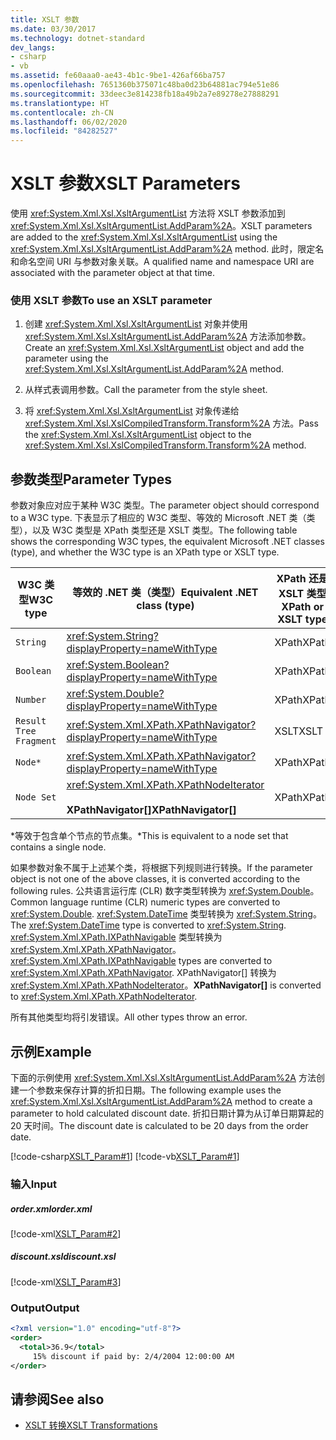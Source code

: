 ```yaml
---
title: XSLT 参数
ms.date: 03/30/2017
ms.technology: dotnet-standard
dev_langs:
- csharp
- vb
ms.assetid: fe60aaa0-ae43-4b1c-9be1-426af66ba757
ms.openlocfilehash: 7651360b375071c48ba0d23b64881ac794e51e86
ms.sourcegitcommit: 33deec3e814238fb18a49b2a7e89278e27888291
ms.translationtype: HT
ms.contentlocale: zh-CN
ms.lasthandoff: 06/02/2020
ms.locfileid: "84282527"
---
```

# <a name="xslt-parameters"></a><span data-ttu-id="5da28-102">XSLT 参数</span><span class="sxs-lookup"><span data-stu-id="5da28-102">XSLT Parameters</span></span>
<span data-ttu-id="5da28-103">使用 <xref:System.Xml.Xsl.XsltArgumentList> 方法将 XSLT 参数添加到 <xref:System.Xml.Xsl.XsltArgumentList.AddParam%2A>。</span><span class="sxs-lookup"><span data-stu-id="5da28-103">XSLT parameters are added to the <xref:System.Xml.Xsl.XsltArgumentList> using the <xref:System.Xml.Xsl.XsltArgumentList.AddParam%2A> method.</span></span> <span data-ttu-id="5da28-104">此时，限定名和命名空间 URI 与参数对象关联。</span><span class="sxs-lookup"><span data-stu-id="5da28-104">A qualified name and namespace URI are associated with the parameter object at that time.</span></span>  
  
### <a name="to-use-an-xslt-parameter"></a><span data-ttu-id="5da28-105">使用 XSLT 参数</span><span class="sxs-lookup"><span data-stu-id="5da28-105">To use an XSLT parameter</span></span>  
  
1. <span data-ttu-id="5da28-106">创建 <xref:System.Xml.Xsl.XsltArgumentList> 对象并使用 <xref:System.Xml.Xsl.XsltArgumentList.AddParam%2A> 方法添加参数。</span><span class="sxs-lookup"><span data-stu-id="5da28-106">Create an <xref:System.Xml.Xsl.XsltArgumentList> object and add the parameter using the <xref:System.Xml.Xsl.XsltArgumentList.AddParam%2A> method.</span></span>  
  
2. <span data-ttu-id="5da28-107">从样式表调用参数。</span><span class="sxs-lookup"><span data-stu-id="5da28-107">Call the parameter from the style sheet.</span></span>  
  
3. <span data-ttu-id="5da28-108">将 <xref:System.Xml.Xsl.XsltArgumentList> 对象传递给 <xref:System.Xml.Xsl.XslCompiledTransform.Transform%2A> 方法。</span><span class="sxs-lookup"><span data-stu-id="5da28-108">Pass the <xref:System.Xml.Xsl.XsltArgumentList> object to the <xref:System.Xml.Xsl.XslCompiledTransform.Transform%2A> method.</span></span>  
  
## <a name="parameter-types"></a><span data-ttu-id="5da28-109">参数类型</span><span class="sxs-lookup"><span data-stu-id="5da28-109">Parameter Types</span></span>  
 <span data-ttu-id="5da28-110">参数对象应对应于某种 W3C 类型。</span><span class="sxs-lookup"><span data-stu-id="5da28-110">The parameter object should correspond to a W3C type.</span></span> <span data-ttu-id="5da28-111">下表显示了相应的 W3C 类型、等效的 Microsoft .NET 类（类型），以及 W3C 类型是 XPath 类型还是 XSLT 类型。</span><span class="sxs-lookup"><span data-stu-id="5da28-111">The following table shows the corresponding W3C types, the equivalent Microsoft .NET classes (type), and whether the W3C type is an XPath type or XSLT type.</span></span>  
  
|<span data-ttu-id="5da28-112">W3C 类型</span><span class="sxs-lookup"><span data-stu-id="5da28-112">W3C type</span></span>|<span data-ttu-id="5da28-113">等效的 .NET 类（类型）</span><span class="sxs-lookup"><span data-stu-id="5da28-113">Equivalent .NET class (type)</span></span>|<span data-ttu-id="5da28-114">XPath 还是 XSLT 类型</span><span class="sxs-lookup"><span data-stu-id="5da28-114">XPath or XSLT type</span></span>|  
|--------------|------------------------------------|------------------------|  
|`String`|<xref:System.String?displayProperty=nameWithType>|<span data-ttu-id="5da28-115">XPath</span><span class="sxs-lookup"><span data-stu-id="5da28-115">XPath</span></span>|  
|`Boolean`|<xref:System.Boolean?displayProperty=nameWithType>|<span data-ttu-id="5da28-116">XPath</span><span class="sxs-lookup"><span data-stu-id="5da28-116">XPath</span></span>|  
|`Number`|<xref:System.Double?displayProperty=nameWithType>|<span data-ttu-id="5da28-117">XPath</span><span class="sxs-lookup"><span data-stu-id="5da28-117">XPath</span></span>|  
|`Result Tree Fragment`|<xref:System.Xml.XPath.XPathNavigator?displayProperty=nameWithType>|<span data-ttu-id="5da28-118">XSLT</span><span class="sxs-lookup"><span data-stu-id="5da28-118">XSLT</span></span>|  
|`Node*`|<xref:System.Xml.XPath.XPathNavigator?displayProperty=nameWithType>|<span data-ttu-id="5da28-119">XPath</span><span class="sxs-lookup"><span data-stu-id="5da28-119">XPath</span></span>|  
|`Node Set`|<xref:System.Xml.XPath.XPathNodeIterator><br /><br /> <span data-ttu-id="5da28-120">**XPathNavigator[]**</span><span class="sxs-lookup"><span data-stu-id="5da28-120">**XPathNavigator[]**</span></span>|<span data-ttu-id="5da28-121">XPath</span><span class="sxs-lookup"><span data-stu-id="5da28-121">XPath</span></span>|  
  
 <span data-ttu-id="5da28-122">\*等效于包含单个节点的节点集。</span><span class="sxs-lookup"><span data-stu-id="5da28-122">\*This is equivalent to a node set that contains a single node.</span></span>  
  
 <span data-ttu-id="5da28-123">如果参数对象不属于上述某个类，将根据下列规则进行转换。</span><span class="sxs-lookup"><span data-stu-id="5da28-123">If the parameter object is not one of the above classes, it is converted according to the following rules.</span></span> <span data-ttu-id="5da28-124">公共语言运行库 (CLR) 数字类型转换为 <xref:System.Double>。</span><span class="sxs-lookup"><span data-stu-id="5da28-124">Common language runtime (CLR) numeric types are converted to <xref:System.Double>.</span></span> <span data-ttu-id="5da28-125"><xref:System.DateTime> 类型转换为 <xref:System.String>。</span><span class="sxs-lookup"><span data-stu-id="5da28-125">The <xref:System.DateTime> type is converted to <xref:System.String>.</span></span> <span data-ttu-id="5da28-126"><xref:System.Xml.XPath.IXPathNavigable> 类型转换为 <xref:System.Xml.XPath.XPathNavigator>。</span><span class="sxs-lookup"><span data-stu-id="5da28-126"><xref:System.Xml.XPath.IXPathNavigable> types are converted to <xref:System.Xml.XPath.XPathNavigator>.</span></span> <span data-ttu-id="5da28-127">XPathNavigator[]  转换为 <xref:System.Xml.XPath.XPathNodeIterator>。</span><span class="sxs-lookup"><span data-stu-id="5da28-127">**XPathNavigator[]** is converted to <xref:System.Xml.XPath.XPathNodeIterator>.</span></span>  
  
 <span data-ttu-id="5da28-128">所有其他类型均将引发错误。</span><span class="sxs-lookup"><span data-stu-id="5da28-128">All other types throw an error.</span></span>  
  
## <a name="example"></a><span data-ttu-id="5da28-129">示例</span><span class="sxs-lookup"><span data-stu-id="5da28-129">Example</span></span>  
 <span data-ttu-id="5da28-130">下面的示例使用 <xref:System.Xml.Xsl.XsltArgumentList.AddParam%2A> 方法创建一个参数来保存计算的折扣日期。</span><span class="sxs-lookup"><span data-stu-id="5da28-130">The following example uses the <xref:System.Xml.Xsl.XsltArgumentList.AddParam%2A> method to create a parameter to hold calculated discount date.</span></span> <span data-ttu-id="5da28-131">折扣日期计算为从订单日期算起的 20 天时间。</span><span class="sxs-lookup"><span data-stu-id="5da28-131">The discount date is calculated to be 20 days from the order date.</span></span>  
  
 [!code-csharp[XSLT_Param#1](../../../../samples/snippets/csharp/VS_Snippets_Data/XSLT_Param/CS/xsltparam.cs#1)]
 [!code-vb[XSLT_Param#1](../../../../samples/snippets/visualbasic/VS_Snippets_Data/XSLT_Param/VB/xsltparam.vb#1)]  
  
### <a name="input"></a><span data-ttu-id="5da28-132">输入</span><span class="sxs-lookup"><span data-stu-id="5da28-132">Input</span></span>  
  
##### <a name="orderxml"></a><span data-ttu-id="5da28-133">order.xml</span><span class="sxs-lookup"><span data-stu-id="5da28-133">order.xml</span></span>  
 [!code-xml[XSLT_Param#2](../../../../samples/snippets/xml/VS_Snippets_Data/XSLT_Param/XML/order.xml#2)]  
  
##### <a name="discountxsl"></a><span data-ttu-id="5da28-134">discount.xsl</span><span class="sxs-lookup"><span data-stu-id="5da28-134">discount.xsl</span></span>  
 [!code-xml[XSLT_Param#3](../../../../samples/snippets/xml/VS_Snippets_Data/XSLT_Param/XML/discount.xsl#3)]  
  
### <a name="output"></a><span data-ttu-id="5da28-135">Output</span><span class="sxs-lookup"><span data-stu-id="5da28-135">Output</span></span>  
  
```xml  
<?xml version="1.0" encoding="utf-8"?>  
<order>  
  <total>36.9</total>  
     15% discount if paid by: 2/4/2004 12:00:00 AM  
</order>  
```  
  
## <a name="see-also"></a><span data-ttu-id="5da28-136">请参阅</span><span class="sxs-lookup"><span data-stu-id="5da28-136">See also</span></span>

- [<span data-ttu-id="5da28-137">XSLT 转换</span><span class="sxs-lookup"><span data-stu-id="5da28-137">XSLT Transformations</span></span>](xslt-transformations.md)
